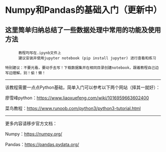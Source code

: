 # Numpy和Pandas的基础入门（更新中）

## 这里简单归纳总结了一些数据处理中常用的功能及使用方法<p>
          教程均写在.ipynb文件上
          建议安装并使用jupyter notebook (pip install jupyter) 进行查看和练习
          
`特别建议：不要光看，要动手去写！下载数据集并在相同目录创建notebook，跟着教程自己边写边理解，别！偷！懒！`

----------------------------------------------------------------------------------------------------
该教程需要一点点Python基础，简单入门可以参考以下两个网站（择其一就好）：<p>
          廖雪峰python：https://www.liaoxuefeng.com/wiki/1016959663602400 <p>
          菜鸟教程：https://www.runoob.com/python3/python3-tutorial.html
                    
----------------------------------------------------------------------------------------------------

更多内容请移步官方文档：<p>
          Numpy：https://numpy.org/<p>
          Pandas：https://pandas.pydata.org/
